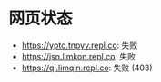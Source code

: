 # 网页状态
- https://ypto.tnpyv.repl.co: 失败
- https://jsn.limkon.repl.co: 失败
- https://qi.limqin.repl.co: 失败 (403)
